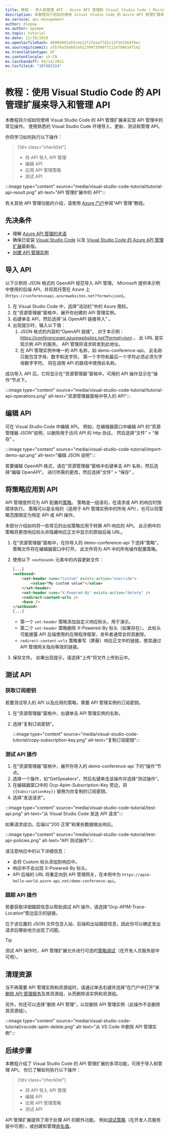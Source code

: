 ```yaml
---
title: 教程 - 导入和管理 API - Azure API 管理和 Visual Studio Code | Microsoft Docs
description: 本教程将介绍如何使用 Visual Studio Code 的 Azure API 管理扩展来导入、测试和管理 API。
ms.service: api-management
author: dlepow
ms.author: apimpm
ms.topic: tutorial
ms.date: 12/10/2020
ms.openlocfilehash: 0090d981e93cee12f2feaaf7d2c12f341564f6ec
ms.sourcegitcommit: afb79a35e687a91270973990ff111ef90634f142
ms.translationtype: HT
ms.contentlocale: zh-CN
ms.lasthandoff: 04/14/2021
ms.locfileid: "107482324"
---
```

# <a name="tutorial-use-the-api-management-extension-for-visual-studio-code-to-import-and-manage-apis"></a>教程：使用 Visual Studio Code 的 API 管理扩展来导入和管理 API

本教程将介绍如何使用 Visual Studio Code 的 API 管理扩展来实现 API 管理中的常见操作。 使用熟悉的 Visual Studio Code 环境导入、更新、测试和管理 API。

你将学习如何执行以下操作：

> [!div class="checklist"]
> * 将 API 导入 API 管理
> * 编辑 API
> * 应用 API 管理策略
> * 测试 API


:::image type="content" source="media/visual-studio-code-tutorial/tutorial-api-result.png" alt-text="API 管理扩展中的 API":::

有关其他 API 管理功能的介绍，请使用 [Azure 门户](import-and-publish.md)参阅“API 管理”教程。

## <a name="prerequisites"></a>先决条件
- 理解 [Azure API 管理的术语](api-management-terminology.md)
- 确保已安装 [Visual Studio Code](https://code.visualstudio.com/) 以及 [Visual Studio Code 的 Azure API 管理扩展](https://marketplace.visualstudio.com/items?itemName=ms-azuretools.vscode-apimanagement&ssr=false#overview)最新版。
- [创建 API 管理实例](vscode-create-service-instance.md)

## <a name="import-an-api"></a>导入 API

以下示例将 JSON 格式的 OpenAPI 规范导入 API 管理。 Microsoft 提供本示例中使用的后端 API，并将其托管在 Azure 上 (`https://conferenceapi.azurewebsites.net?format=json`)。

1. 在 Visual Studio Code 中，选择“活动栏”中的 Azure 图标。
1. 在“资源管理器”窗格中，展开你创建的 API 管理实例。
1. 右键单击 API，然后选择“从 OpenAPI 链接导入” 。 
1. 出现提示时，输入以下值：
    1. JSON 格式的内容的“OpenAPI 链接”。 对于本示例： *https://conferenceapi.azurewebsites.net?format=json* 。
    此 URL 是实现示例 API 的服务。 API 管理将请求转发到此地址。
    1. 在 API 管理实例中唯一的 API 名称，如 demo-conference-api。 此名称只能包含字母、数字和连字符。 第一个字符和最后一个字符必须必须为字母数字字符。 将在调用 API 的路径中使用此名称。

成功导入 API 后，它将显示在“资源管理器”窗格中，可用的 API 操作显示在“操作”节点下。

:::image type="content" source="media/visual-studio-code-tutorial/tutorial-api-operations.png" alt-text="资源管理器窗格中导入的 API":::

## <a name="edit-the-api"></a>编辑 API

可在 Visual Studio Code 中编辑 API。 例如，在编辑器窗口中编辑 API 的“资源管理器 JSON”说明，以删除用于访问 API 的 http 协议。 然后选择“文件” > “保存” 。

:::image type="content" source="media/visual-studio-code-tutorial/import-demo-api.png" alt-text="编辑 JSON 说明":::

若要编辑 OpenAPI 格式，请在“资源管理器”窗格中右键单击 API 名称，然后选择“编辑 OpenAPI”。 进行所需的更改，然后选择“文件” > “保存” 。

## <a name="apply-policies-to-the-api"></a>将策略应用到 API 

API 管理提供可为 API 配置的[策略](api-management-policies.md)。 策略是一组语句，在请求或 API 的响应时按顺序执行。 策略可以是全局的（适用于 API 管理实例中的所有 API），也可以将策略范围限定为特定 API 或 API 操作。

本部分介绍如何将一些常见的出站策略应用于转换 API 响应的 API。 此示例中的策略将更改响应标头并隐藏响应正文中显示的原始后端 URL。

1. 在“资源管理器”窗格中，在你导入的 demo-conference-api 下选择“策略”。 策略文件将在编辑器窗口中打开。 此文件将为 API 中的所有操作配置策略。 

1. 使用以下 `<outbound>` 元素中的内容更新文件：
    ```html
    [...]
    <outbound>
        <set-header name="Custom" exists-action="override">
            <value>"My custom value"</value>
        </set-header>
        <set-header name="X-Powered-By" exists-action="delete" />
        <redirect-content-urls />
        <base />
    </outbound>
    [...]
    ```

    * 第一个 `set-header` 策略添加自定义响应标头，用于演示。
    * 第二个 `set-header` 策略删除 X-Powered-By 标头（如果存在）。 此标头可能披露 API 后端使用的应用程序框架，发布者通常会将其删除。
    * `redirect-content-urls` 策略重写（屏蔽）响应正文中的链接，使其通过 API 管理网关指向等效的链接。
    
1. 保存文件。 如果出现提示，请选择“上传”将文件上传到云中。

## <a name="test-the-api"></a>测试 API

### <a name="get-the-subscription-key"></a>获取订阅密钥

若要测试导入的 API 以及应用的策略，需要 API 管理实例的订阅密钥。

1. 在“资源管理器”窗格中，右键单击 API 管理实例的名称。
1. 选择“复制订阅密钥”。

    :::image type="content" source="media/visual-studio-code-tutorial/copy-subscription-key.png" alt-text="复制订阅密钥":::

### <a name="test-an-api-operation"></a>测试 API 操作

1. 在“资源管理器”窗格中，展开你导入的 demo-conference-api 下的“操作”节点。
1. 选择一个操作，如“GetSpeakers”，然后右键单击该操作并选择“测试操作”。
1. 在编辑器窗口中的 Ocp-Apim-Subscription-Key 旁边，将 `{{SubscriptionKey}}` 替换为你复制的订阅密钥。
1. 选择“发送请求”。  

:::image type="content" source="media/visual-studio-code-tutorial/test-api.png" alt-text="从 Visual Studio Code 发送 API 请求":::

如果请求成功，后端以“200 正常”和某些数据做出响应。

:::image type="content" source="media/visual-studio-code-tutorial/test-api-policies.png" alt-text="API 测试操作":::

请注意响应中的以下详细信息：
* 会将 Custom 标头添加到响应中。
* 响应中不会出现 X-Powered-By 标头。
* API 后端的 URL 将重定向到 API 管理网关，在本例中为 `https://apim-hello-world.azure-api.net/demo-conference-api`。

### <a name="trace-the-api-operation"></a>跟踪 API 操作

若要获取详细跟踪信息以帮助调试 API 操作，请选择“Ocp-APIM-Trace-Location”旁边显示的链接。 

位于该位置的 JSON 文件包含入站、后端和出站跟踪信息，因此你可以确定发出请求后哪些地方出现了问题。

> [!TIP]
> 测试 API 操作时，API 管理扩展允许进行可选的[策略调试](api-management-debug-policies.md)（在开发人员服务层中可用）。

## <a name="clean-up-resources"></a>清理资源

当不再需要 API 管理实例和资源组时，请通过单击右键并选择“在门户中打开”来[删除 API 管理服务](get-started-create-service-instance.md#clean-up-resources)及其资源组，从而删除该实例和资源组。

另外，你还可以选择“删除 API 管理”，以仅删除 API 管理实例（此操作不会删除其资源组）。

:::image type="content" source="media/visual-studio-code-tutorial/vscode-apim-delete.png" alt-text="从 VS Code 中删除 API 管理实例":::

## <a name="next-steps"></a>后续步骤

本教程介绍了 Visual Studio Code 的 API 管理扩展的多项功能，可用于导入和管理 API。 你已了解如何执行以下操作：

> [!div class="checklist"]
> * 将 API 导入 API 管理
> * 编辑 API
> * 应用 API 管理策略
> * 测试 API

API 管理扩展提供了用于处理 API 的额外功能。 例如[调试策略](api-management-debug-policies.md)（在开发人员服务层中可用），或创建和管理[命名值](api-management-howto-properties.md)。
